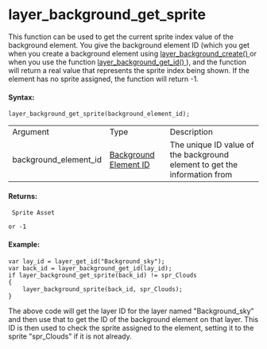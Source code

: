 # layer_background_get_sprite

This function can be used to get the current sprite index value of the
background element. You give the background element ID (which you get
when you create a background element using [ layer_background_create()
](layer_background_create) or when you use the function [
layer_background_get_id() ](layer_background_get_id) ), and the
function will return a real value that represents the sprite index being
shown. If the element has no sprite assigned, the function will return
-1.

#### Syntax:

``` gml
layer_background_get_sprite(background_element_id);
```

|                       |                                                                                                                                                    |                                                                           |
|-----------------------|----------------------------------------------------------------------------------------------------------------------------------------------------|---------------------------------------------------------------------------|
| Argument              | Type                                                                                                                                               | Description                                                               |
| background_element_id |  [Background Element ID](../../../../../../GameMaker_Language/GML_Reference/Asset_Management/Rooms/Background_Layers/layer_background_get_id)  | The unique ID value of the background element to get the information from |

#### Returns:

``` gml
 Sprite Asset

or -1
```

#### Example:

``` gml
var lay_id = layer_get_id("Background_sky");
var back_id = layer_background_get_id(lay_id);
if layer_background_get_sprite(back_id) != spr_Clouds
{
    layer_background_sprite(back_id, spr_Clouds);
}
```

The above code will get the layer ID for the layer named
"Background_sky" and then use that to get the ID of the background
element on that layer. This ID is then used to check the sprite assigned
to the element, setting it to the sprite "spr_Clouds" if it is not
already.
